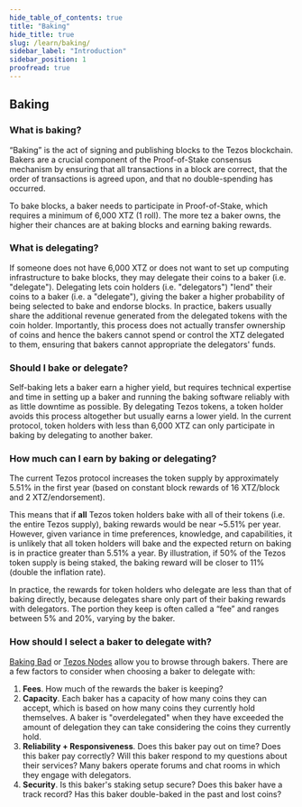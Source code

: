 ```yaml
---
hide_table_of_contents: true
title: "Baking"
hide_title: true
slug: /learn/baking/
sidebar_label: "Introduction"
sidebar_position: 1
proofread: true
---
```


## Baking

### What is baking? 

“Baking” is the act of signing and publishing blocks to the Tezos blockchain. Bakers are a crucial component of the Proof-of-Stake consensus mechanism by ensuring that all transactions in a block are correct, that the order of transactions is agreed upon, and that no double-spending has occurred.

To bake blocks, a baker needs to participate in Proof-of-Stake, which requires a minimum of 6,000 XTZ \(1 roll\). The more tez a baker owns, the higher their chances are at baking blocks and earning baking rewards.

### What is delegating?

If someone does not have 6,000 XTZ or does not want to set up computing infrastructure to bake blocks, they may delegate their coins to a baker \(i.e. "delegate"\). Delegating lets coin holders \(i.e. "delegators"\) "lend" their coins to a baker \(i.e. a "delegate"\), giving the baker a higher probability of being selected to bake and endorse blocks. In practice, bakers usually share the additional revenue generated from the delegated tokens with the coin holder. Importantly, this process does not actually transfer ownership of coins and hence the bakers cannot spend or control the XTZ delegated to them, ensuring that bakers cannot appropriate the delegators' funds.

### Should I bake or delegate?

Self-baking lets a baker earn a higher yield, but requires technical expertise and time in setting up a baker and running the baking software reliably with as little downtime as possible. By delegating Tezos tokens, a token holder avoids this process altogether but usually earns a lower yield. In the current protocol, token holders with less than 6,000 XTZ can only participate in baking by delegating to another baker.

### How much can I earn by baking or delegating? 

The current Tezos protocol increases the token supply by approximately 5.51% in the first year \(based on constant block rewards of 16 XTZ/block and 2 XTZ/endorsement\).

This means that if **all** Tezos token holders bake with all of their tokens \(i.e. the entire Tezos supply\), baking rewards would be near ~5.51% per year. However, given variance in time preferences, knowledge, and capabilities, it is unlikely that all token holders will bake and the expected return on baking is in practice greater than 5.51% a year. By illustration, if 50% of the Tezos token supply is being staked, the baking reward will be closer to 11% \(double the inflation rate\).

In practice, the rewards for token holders who delegate are less than that of baking directly, because delegates share only part of their baking rewards with delegators. The portion they keep is often called a “fee” and ranges between 5% and 20%, varying by the baker.

### How should I select a baker to delegate with?

[Baking Bad](https://baking-bad.org/docs/where-to-stake-tezos) or [Tezos Nodes](https://tezos-nodes.com/) allow you to browse through bakers. There are a few factors to consider when choosing a baker to delegate with:

1. **Fees**. How much of the rewards the baker is keeping? 
2. **Capacity**. Each baker has a capacity of how many coins they can accept, which is based on how many coins they currently hold themselves. A baker is "overdelegated" when they have exceeded the amount of delegation they can take considering the coins they currently hold.    
3. **Reliability + Responsiveness**. Does this baker pay out on time? Does this baker pay correctly? Will this baker respond to my questions about their services? Many bakers operate forums and chat rooms in which they engage with delegators.
4. **Security**. Is this baker's staking setup secure? Does this baker have a track record? Has this baker double-baked in the past and lost coins?